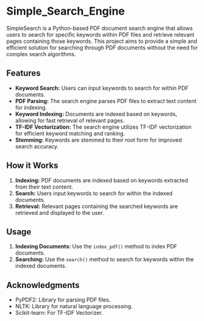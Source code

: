 # Simple_Search_Engine

SimpleSearch is a Python-based PDF document search engine that allows users to search for specific keywords within PDF files and retrieve relevant pages containing those keywords. This project aims to provide a simple and efficient solution for searching through PDF documents without the need for complex search algorithms.

## Features
- **Keyword Search:** Users can input keywords to search for within PDF documents.
- **PDF Parsing:** The search engine parses PDF files to extract text content for indexing.
- **Keyword Indexing:** Documents are indexed based on keywords, allowing for fast retrieval of relevant pages.
- **TF-IDF Vectorization:** The search engine utilizes TF-IDF vectorization for efficient keyword matching and ranking.
- **Stemming:** Keywords are stemmed to their root form for improved search accuracy.
  
## How it Works
1. **Indexing:** PDF documents are indexed based on keywords extracted from their text content.
2. **Search:** Users input keywords to search for within the indexed documents.
3. **Retrieval:** Relevant pages containing the searched keywords are retrieved and displayed to the user.

## Usage
1. **Indexing Documents:** Use the `index_pdf()` method to index PDF documents.
2. **Searching:** Use the `search()` method to search for keywords within the indexed documents.

## Acknowledgments  
- PyPDF2: Library for parsing PDF files.
- NLTK: Library for natural language processing.
- Scikit-learn: For TF-IDF Vectorizer.
